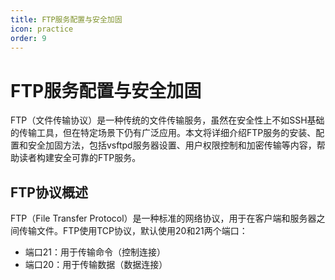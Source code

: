 ```yaml
---
title: FTP服务配置与安全加固
icon: practice
order: 9
---
```


# FTP服务配置与安全加固

FTP（文件传输协议）是一种传统的文件传输服务，虽然在安全性上不如SSH基础的传输工具，但在特定场景下仍有广泛应用。本文将详细介绍FTP服务的安装、配置和安全加固方法，包括vsftpd服务器设置、用户权限控制和加密传输等内容，帮助读者构建安全可靠的FTP服务。

## FTP协议概述

FTP（File Transfer Protocol）是一种标准的网络协议，用于在客户端和服务器之间传输文件。FTP使用TCP协议，默认使用20和21两个端口：

- 端口21：用于传输命令（控制连接）
- 端口20：用于传输数据（数据连接）
